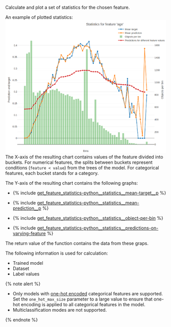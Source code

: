 
Calculate and plot a set of statistics for the chosen feature.

An example of plotted statistics:
![](../../../images/calc_feature_statistics__adult.png)
The X-axis of the resulting chart contains values of the feature divided into buckets. For numerical features, the splits between buckets represent conditions (`feature < value`) from the trees of the model. For categorical features, each bucket stands for a category.

The Y-axis of the resulting chart contains the following graphs:

- {% include [get_feature_statistics-python__statistics__mean-target__p](python__statistics__mean-target__p.md) %}
    
- {% include [get_feature_statistics-python__statistics__mean-prediction__p](python__statistics__mean-prediction__p.md) %}
    
- {% include [get_feature_statistics-python__statistics__object-per-bin](python__statistics__object-per-bin.md) %}
    
- {% include [get_feature_statistics-python__statistics__predictions-on-varying-feature](python__statistics__predictions-on-varying-feature.md) %}

The return value of the function contains the data from these graps.

The following information is used for calculation:

- Trained model
- Dataset
- Label values

{% note alert %}

- Only models with [one-hot encoded](../../../concepts/parameter-tuning.md) categorical features are supported. Set the `one_hot_max_size` parameter to a large value to ensure that one-hot encoding is applied to all categorical features in the model.
- Multiclassification modes are not supported.

{% endnote %}

